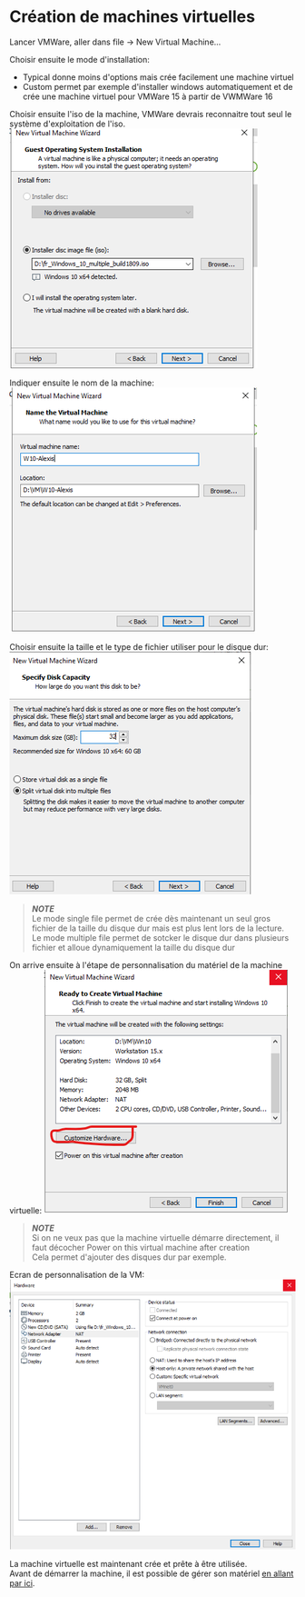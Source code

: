 
# Création de machines virtuelles

Lancer VMWare, aller dans file -> New Virtual Machine...

Choisir ensuite le mode d'installation:  
- Typical donne moins d'options mais crée facilement une machine virtuel  
- Custom permet par exemple d'installer windows automatiquement et de crée une machine virtuel pour VMWare 15 à partir de VWMWare 16

Choisir ensuite l'iso de la machine, VMWare devrais reconnaitre tout seul le système d'exploitation de l'iso.
![](images/VMWare/1-choixiso.png)


Indiquer ensuite le nom de la machine:
![](images/VMWare/2-nomVM.png)

Choisir ensuite la taille et le type de fichier utiliser pour le disque dur:
![](images/VMWare/3-tailledisquedur1.png)

> ***NOTE***   
> Le mode single file permet de crée dès maintenant un seul gros fichier de la taille du disque dur mais est plus lent lors de la lecture.  
> Le mode multiple file permet de sotcker le disque dur dans plusieurs fichier et alloue dynamiquement la taille du disque dur


On arrive ensuite à l'étape de personnalisation du matériel de la machine virtuelle:
![](images/VMWare/4-personnalisationhardware.png)

> ***NOTE***  
> Si on ne veux pas que la machine virtuelle démarre directement, il faut décocher Power on this virtual machine after creation  
> Cela permet d'ajouter des disques dur par exemple.

Ecran de personnalisation de la VM:
![](images/VMWare/5-personnalitionvm.png)

La machine virtuelle est maintenant crée et prête à être utilisée.  
Avant de démarrer la machine, il est possible de gérer son matériel [en allant par ici](Gerer%20la%20configuration%20des%20machines%20virtuelles.md).



